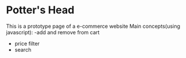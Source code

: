 # Potter's Head
This is a prototype page of a e-commerce website
Main concepts(using javascript):
  -add and remove from cart
  - price filter
  - search
